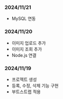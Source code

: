 
### 2024/11/21
* MySQL 연동

### 2024/11/20
* 이미지 업로드 추가
* 이미지 조회 추가
* Node.js 연결

### 2024/11/19
* 프로젝트 생성
* 등록, 수정, 삭제 기능 구현
* 부트스트랩 적용